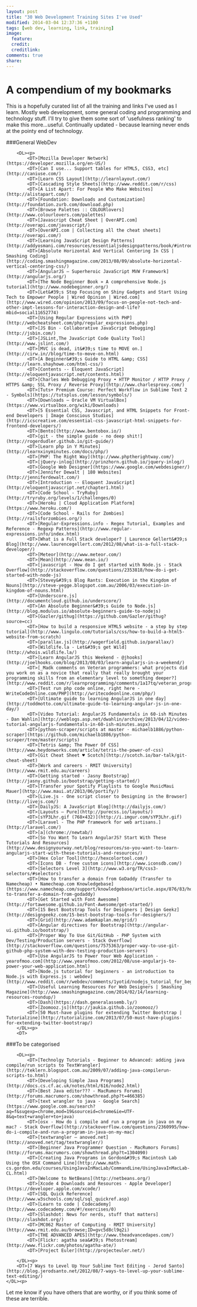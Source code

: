 ```yaml
---
layout: post
title: "30 Web Development Training Sites I've Used"
modified: 2014-03-04 12:37:36 +1100
tags: [web dev, learning, link, training]
image:
  feature: 
  credit: 
  creditlink: 
comments: true
share: 
---
```


# A compendium of my bookmarks 

This is a hopefully curated list of all the training and links I've used as I learn. Mostly web development, some general coding and programming and technology stuff. I'll try to give them some sort of 'usefulness ranking' to make this more...useful. Continually updated - because learning never ends at the pointy end of technology.

###General WebDev

        <DL><p>
            <DT>[Mozilla Developer Network](https://developer.mozilla.org/en-US/)
            <DT>[Can I use... Support tables for HTML5, CSS3, etc](http://caniuse.com/)
            <DT>[Learn CSS Layout](http://learnlayout.com/)
            <DT>[Cascading Style Sheets](http://www.reddit.com/r/css)
            <DT>[A List Apart: For People Who Make Websites](http://alistapart.com/)
            <DT>[Foundation: Downloads and Customization](http://foundation.zurb.com/download.php)
            <DT>[Browse Palettes :: COLOURlovers](http://www.colourlovers.com/palettes)
            <DT>[Javascript Cheat Sheet | OverAPI.com](http://overapi.com/javascript/)
            <DT>[OverAPI.com | Collecting all the cheat sheets](http://overapi.com/)
            <DT>[Learning JavaScript Design Patterns](http://addyosmani.com/resources/essentialjsdesignpatterns/book/#introduction)
            <DT>[Absolute Horizontal And Vertical Centering In CSS | Smashing Coding](http://coding.smashingmagazine.com/2013/08/09/absolute-horizontal-vertical-centering-css/)
            <DT>[AngularJS — Superheroic JavaScript MVW Framework](http://angularjs.org/)
            <DT>[The Node Beginner Book » A comprehensive Node.js tutorial](http://www.nodebeginner.org/)
            <DT>[Let&#39;s Stop Focusing on Shiny Gadgets and Start Using Tech to Empower People | Wired Opinion | Wired.com](http://www.wired.com/opinion/2013/09/focus-on-people-not-tech-and-other-impt-lessons-for-interaction-design-and-life?mbid=social11652774)
            <DT>[Using Regular Expressions with PHP](http://webcheatsheet.com/php/regular_expressions.php)
            <DT>[JS Bin - Collaborative JavaScript Debugging](http://jsbin.com/)
            <DT>[JSLint,The JavaScript Code Quality Tool](http://www.jslint.com/)
            <DT>[MVC is dead, it&#39;s time to MOVE on.](http://cirw.in//blog/time-to-move-on.html)
            <DT>[A Beginner&#39;s Guide to HTML &amp; CSS](http://learn.shayhowe.com/html-css/)
            <DT>[Contents -- Eloquent JavaScript](http://eloquentjavascript.net/contents.html)
            <DT>[Charles Web Debugging Proxy • HTTP Monitor / HTTP Proxy / HTTPS &amp; SSL Proxy / Reverse Proxy](http://www.charlesproxy.com/)
            <DT>[Tuts+ Premium Course: Perfect Workflow in Sublime Text 2 - Symbols](https://tutsplus.com/lesson/symbols/)
            <DT>[Downloads – Oracle VM VirtualBox](https://www.virtualbox.org/wiki/Downloads)
            <DT>[5 Essential CSS, Javascript, and HTML Snippets for Front-end Developers | Image Conscious Studios](http://icscreative.com/essential-css-javascript-html-snippets-for-frontend-developers/)
            <DT>[Bento](http://www.bentobox.io/)
            <DT>[git - the simple guide - no deep shit!](http://rogerdudler.github.io/git-guide/)
            <DT>[Learn php in Y Minutes](http://learnxinyminutes.com/docs/php/)
            <DT>[PHP: The Right Way](http://www.phptherightway.com/)
            <DT>[jQuery-inlog](http://prinzhorn.github.io/jquery-inlog/)
            <DT>[Google Web Designer](https://www.google.com/webdesigner/)
            <DT>[Jennifer Dewalt | 180 Websites](http://jenniferdewalt.com/)
            <DT>[Introduction -- Eloquent JavaScript](http://eloquentjavascript.net/chapter1.html)
            <DT>[Code School - TryRuby](http://tryruby.org/levels/1/challenges/0)
            <DT>[Heroku | Cloud Application Platform](https://www.heroku.com/)
            <DT>[Code School - Rails for Zombies](http://railsforzombies.org/)
            <DT>[Regular-Expressions.info - Regex Tutorial, Examples and Reference - Regexp Patterns](http://www.regular-expressions.info/index.html)
            <DT>[What is a Full Stack developer? | Laurence Gellert&#39;s Blog](http://www.laurencegellert.com/2012/08/what-is-a-full-stack-developer/)
            <DT>[Meteor](http://www.meteor.com/)
            <DT>[Mean](http://www.mean.io/)
            <DT>[javascript - How do I get started with Node.js - Stack Overflow](http://stackoverflow.com/questions/2353818/how-do-i-get-started-with-node-js)
            <DT>[Stevey&#39;s Blog Rants: Execution in the Kingdom of Nouns](http://steve-yegge.blogspot.com.au/2006/03/execution-in-kingdom-of-nouns.html)
            <DT>[Underscore.js](http://documentcloud.github.io/underscore/)
            <DT>[An Absolute Beginner&#39;s Guide to Node.js](http://blog.modulus.io/absolute-beginners-guide-to-nodejs)
            <DT>[Gazler/githug](https://github.com/Gazler/githug?source=cc)
            <DT>[How to build a responsive HTML5 website - a step by step tutorial](http://www.lingulo.com/tutorials/css/how-to-build-a-html5-website-from-scratch)
            <DT>[parallax.js](http://wagerfield.github.io/parallax/)
            <DT>[Wildlife.la - Let&#39;s get Wild](http://whois.wildlife.la/)
            <DT>[Learn AngularJS this Weekend - @jhooks](http://joelhooks.com/blog/2013/08/03/learn-angularjs-in-a-weekend/)
            <DT>[_Madk comments on Veteran programmers: what projects did you work on as a novice that really that really brought your programming skills from an elementary level to something deeper?](http://www.reddit.com/r/learnprogramming/comments/1a17tq/veteran_programmers_what_projects_did_you_work_on/c8t9j4e)
            <DT>[Test run php code online, right here - WriteCodeOnline.com/PHP](http://writecodeonline.com/php/)
            <DT>[Ultimate guide to learning AngularJS in one day](http://toddmotto.com/ultimate-guide-to-learning-angular-js-in-one-day/)
            <DT>[Video Tutorial: AngularJS Fundamentals in 60-ish Minutes - Dan Wahlin](http://weblogs.asp.net/dwahlin/archive/2013/04/12/video-tutorial-angularjs-fundamentals-in-60-ish-minutes.aspx)
            <DT>[python-scraper/scripts at master · michaelb1886/python-scraper](https://github.com/michaelb1886/python-scraper/tree/master/scripts)
            <DT>[Tetris &amp; The Power Of CSS](http://www.heydonworks.com/article/tetris-the-power-of-css)
            <DT>[Git Cheat Sheet ♥ Scotch](http://scotch.io/bar-talk/git-cheat-sheet)
            <DT>[Work and careers - RMIT University](http://www.rmit.edu.au/careers)
            <DT>[Getting started · Jasny Bootstrap](http://jasny.github.io/bootstrap/getting-started/)
            <DT>[Transfer your Spotify Playlists to Google MusicMaui Mauer](http://www.maui.at/2013/06/portify/)
            <DT>[Live.js - One script closer to Designing in the Browser](http://livejs.com/)
            <DT>[DailyJS: A JavaScript Blog](http://dailyjs.com/)
            <DT>[Layouts – Pure](http://purecss.io/layouts/)
            <DT>[sYP3Lhr.gif (768×432)](http://i.imgur.com/sYP3Lhr.gif)
            <DT>[Laravel - The PHP framework for web artisans.](http://laravel.com/)
            <DT>[a](chrome://newtab/)
            <DT>[So You Want To Learn AngularJS? Start With These Tutorials And Resources](http://www.designyourway.net/blog/resources/so-you-want-to-learn-angularjs-start-with-these-tutorials-and-resources/)
            <DT>[Hex Color Tool](http://hexcolortool.com/)
            <DT>[Icons DB - free custom icons](http://www.iconsdb.com/)
            <DT>[Selectors Level 3](http://www.w3.org/TR/css3-selectors/#selectors)
            <DT>[How to transfer a domain from GoDaddy (Transfer to Namecheap) • Namecheap.com Knowledgebase](https://www.namecheap.com/support/knowledgebase/article.aspx/876/83/how-to-transfer-a-domain-from-godaddy)
            <DT>[Get Started with Font Awesome](http://fortawesome.github.io/Font-Awesome/get-started/)
            <DT>[15 Best Bootstrap Tools for Designers | Design Geekz](http://designgeekz.com/15-best-bootstrap-tools-for-designers/)
            <DT>[Grid](http://www.adamkaplan.me/grid/)
            <DT>[Angular directives for Bootstrap](http://angular-ui.github.io/bootstrap/)
            <DT>[Proper Way To Use Git/GitHub - PHP System with Dev/Testing/Production servers - Stack Overflow](http://stackoverflow.com/questions/7575363/proper-way-to-use-git-github-php-system-with-dev-testing-production-servers)
            <DT>[Use AngularJS to Power Your Web Application - yearofmoo.com](http://www.yearofmoo.com/2012/08/use-angularjs-to-power-your-web-application.html)
            <DT>[Node.js tutorial for beginners - an introduction to Node.js with Express.js : webdev](http://www.reddit.com/r/webdev/comments/1yotid/nodejs_tutorial_for_beginners_an_introduction_to/)
            <DT>[Useful Learning Resources For Web Designers | Smashing Magazine](http://www.smashingmagazine.com/2014/02/14/learning-resources-roundup/)
            <DT>[Dash](https://dash.generalassemb.ly/)
            <DT>[Zoomooz.js](http://jaukia.github.io/zoomooz/)
            <DT>[50 Must-have plugins for extending Twitter Bootstrap | Tutorialzine](http://tutorialzine.com/2013/07/50-must-have-plugins-for-extending-twitter-bootstrap/)
        </DL><p>
        <DT>

###To be categorised

        <DL><p>
            <DT>[Technolgy Tutorials - Beginner to Advanced: adding java compile/run scripts to TextWrangler](http://teklern.blogspot.com.au/2009/07/adding-java-compilerun-scripts-to.html)
            <DT>[Developing Simple Java Programs](http://docs.cs.cf.ac.uk/notes/html/616/node2.html)
            <DT>[Best Java editor??? - MacRumors Forums](http://forums.macrumors.com/showthread.php?t=466385)
            <DT>[text wrangler to java - Google Search](https://www.google.com.au/search?aq=f&sugexp=chrome,mod=19&sourceid=chrome&ie=UTF-8&q=text+wrangler+to+java)
            <DT>[osx - How do i compile and run a program in java on my mac? - Stack Overflow](http://stackoverflow.com/questions/2360995/how-do-i-compile-and-run-a-program-in-java-on-my-mac)
            <DT>[textwrangler – anoved.net](http://anoved.net/tag/textwrangler/)
            <DT>[Beginner Java Programmer Question - MacRumors Forums](http://forums.macrumors.com/showthread.php?t=1304090)
            <DT>[Creating Java Programs in Gordon&#39;s Macintosh Lab Using the OSX Command Line](http://www.math-cs.gordon.edu/courses/UsingJavaInMacLab/CommandLine/UsingJavaInMacLab-CL.html)
            <DT>[Welcome to NetBeans](http://netbeans.org/)
            <DT>[Xcode 4 Downloads and Resources - Apple Developer](https://developer.apple.com/xcode/)
            <DT>[SQL Quick Reference](http://www.w3schools.com/sql/sql_quickref.asp)
            <DT>[Learn to code | Codecademy](http://www.codecademy.com/#!/exercises/0)
            <DT>[Slashdot: News for nerds, stuff that matters](http://slashdot.org/)
            <DT>[MC062 Master of Computing - RMIT University](http://www.rmit.edu.au/browse;ID=gvc5d8cl9q2i)
            <DT>[THE ADVANCED APES](http://www.theadvancedapes.com/)
            <DT>[Flickr: agatha sea&#39;s Photostream](http://www.flickr.com/photos/agatha-ate/)
            <DT>[Project Euler](http://projecteuler.net/)
         
        </DL><p>
        <DT>[7 Ways to Level Up Your Sublime Text Editing - Jerod Santo](http://blog.jerodsanto.net/2012/08/7-ways-to-level-up-your-sublime-text-editing/)
    </DL><p>

Let me know if you have others that are worthy, or if you think some of these are terrible. 